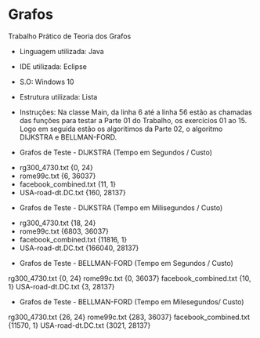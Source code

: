 # Grafos
Trabalho Prático de Teoria dos Grafos



* Linguagem utilizada:  Java

* IDE utilizada:  Eclipse

* S.O: Windows 10

* Estrutura utilizada:  Lista

* Instruções:  Na classe Main, da linha 6 até a linha 56 estão as chamadas das funções para testar a Parte 01 do Trabalho, os exercícios 01 ao 15. Logo em seguida estão os algoritimos da Parte 02, o algoritmo DIJKSTRA e BELLMAN-FORD.


- Grafos de Teste  -  DIJKSTRA (Tempo em Segundos / Custo)   

+ rg300_4730.txt          {0, 24}        
+ rome99c.txt             {6, 36037}     
+ facebook_combined.txt   {11, 1}  
+ USA-road-dt.DC.txt      {160, 28137}  

- Grafos de Teste  -  DIJKSTRA (Tempo em Milisegundos / Custo)  

+ rg300_4730.txt          {18, 24}
+ rome99c.txt             {6803, 36037}
+ facebook_combined.txt   {11816, 1}
+ USA-road-dt.DC.txt      {166040, 28137}


* Grafos de Teste    -     BELLMAN-FORD (Tempo em Segundos / Custo) 

rg300_4730.txt          {0, 24}
rome99c.txt             {0, 36037}
facebook_combined.txt   {10, 1}
USA-road-dt.DC.txt      {3, 28137}


* Grafos de Teste    -   BELLMAN-FORD (Tempo em Milesegundos/ Custo) 

rg300_4730.txt          {26, 24}
rome99c.txt             {283, 36037}
facebook_combined.txt   {11570, 1}
USA-road-dt.DC.txt      {3021, 28137}
